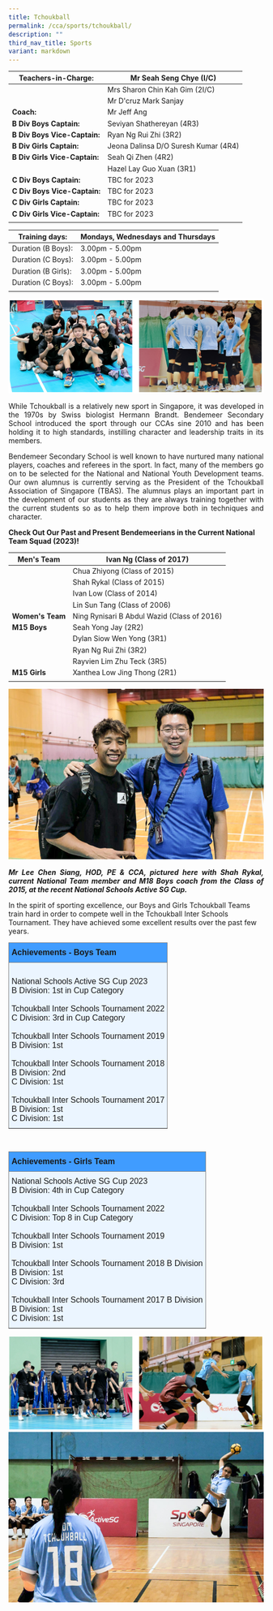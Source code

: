 ```yaml
---
title: Tchoukball
permalink: /cca/sports/tchoukball/
description: ""
third_nav_title: Sports
variant: markdown
---
```

|  **Teachers-in-Charge:** | Mr Seah Seng Chye (I/C) | 
| -------- | -------- |
| |Mrs Sharon Chin Kah Gim (2I/C)  |
|  |  Mr D'cruz Mark Sanjay |
|**Coach:** | Mr Jeff Ang|
|**B Div Boys Captain:** |Seviyan Shathereyan (4R3) |
| **B Div Boys Vice-Captain:**|Ryan Ng Rui Zhi (3R2)|
|**B Div Girls Captain:** |Jeona Dalinsa D/O Suresh Kumar (4R4)    |
| **B Div Girls Vice-Captain:** |Seah Qi Zhen (4R2) |
| | Hazel Lay Guo Xuan (3R1) |
|**C Div Boys Captain:** |TBC for 2023 |
| **C Div Boys Vice-Captain:**|TBC for 2023|
|**C Div Girls Captain:** |TBC for 2023   |
| **C Div Girls Vice-Captain:** |TBC for 2023 |
|  |  |

| Training days: | Mondays, Wednesdays and Thursdays|
| - | -| 
| Duration (B Boys): |  3.00pm - 5.00pm  |
| Duration (C Boys): |  3.00pm - 5.00pm  |
| Duration (B Girls): |  3.00pm - 5.00pm  |
| Duration (C Boys): |  3.00pm - 5.00pm  |
|  | |

![](/images/Cca/cca-tchouckball-41.jpg)



<p style="text-align:justify">
While Tchoukball is a relatively new sport in Singapore, it was developed in the 1970s by Swiss biologist Hermann Brandt. Bendemeer Secondary School introduced the sport through our CCAs sine 2010 and has been holding it to high standards, instilling character and leadership traits in its members. </p>

<p style="text-align:justify">
Bendemeer Secondary School is well known to have nurtured many national players, coaches and referees in the sport. In fact, many of the members go on to be selected for the National and National Youth Development teams. Our own alumnus is currently serving as the President of the Tchoukball Association of Singapore (TBAS). The alumnus plays an important part in the development of our students as they are always training together with the current students so as to help them improve both in techniques and character. </p>

**Check Out Our Past and Present Bendemeerians in the Current National Team Squad (2023)!**
<br>

|  **Men's Team** | Ivan Ng (Class of 2017)| 
| -------- | -------- |
| |Chua Zhiyong (Class of 2015)  |
|  |  Shah Rykal (Class of 2015) |
|  | Ivan Low (Class of 2014) |
|  | Lin Sun Tang (Class of 2006) |
|  **Women's Team** | Ning Rynisari B Abdul Wazid (Class of 2016)| 
|  **M15 Boys** | Seah Yong Jay (2R2)| 
| |Dylan Siow Wen Yong (3R1)  |
|  |  Ryan Ng Rui Zhi (3R2) |
|  | Rayvien Lim Zhu Teck (3R5) |
|  **M15 Girls** | Xanthea Low Jing Thong (2R1)| 
|  |  |

![](/images/Cca/cca-tchouckball-43.jpg)
<p style="text-align:justify; font-size:14px"><b><i>Mr Lee Chen Siang, HOD, PE &amp; CCA,  pictured here with Shah Rykal, current National Team member and M18 Boys coach from the Class of 2015, at the recent National Schools Active SG Cup.</i></b></p>

In the spirit of sporting excellence, our Boys and Girls Tchoukball Teams train hard in order to compete well in the Tchoukball Inter Schools Tournament. They have achieved some excellent results over the past few years. 

<style type="text/css">
.tg  {border-collapse:collapse;border-spacing:0;}
.tg td{border-color:black;border-style:solid;border-width:1px;font-family:Arial, sans-serif;font-size:14px;
  overflow:hidden;padding:10px 5px;word-break:normal;}
.tg th{border-color:black;border-style:solid;border-width:1px;font-family:Arial, sans-serif;font-size:14px;
  font-weight:normal;overflow:hidden;padding:10px 5px;word-break:normal;}
.tg .tg-3i1z{background-color:#ebf5ff;border-color:inherit;font-size:medium;text-align:left;vertical-align:top}
.tg .tg-ts73{background-color:#409cff;border-color:inherit;font-size:medium;text-align:left;vertical-align:top}
</style>
<table class="tg">
<thead>
  <tr>
    <th class="tg-ts73"><span style="font-weight:bold">Achievements - Boys Team</span></th>
  </tr>
</thead>
<tbody>
  <tr>
    <td class="tg-3i1z"><br>National Schools Active SG Cup 2023<br>B Division: 1st in Cup Category<br><br>Tchoukball Inter Schools Tournament 2022<br>C Division: 3rd in Cup Category<br><br>Tchoukball Inter Schools Tournament 2019<br>B Division: 1st<br><br>Tchoukball Inter Schools Tournament 2018 <br>B Division:  2nd <br>C Division: 1st<br><br>Tchoukball Inter Schools Tournament 2017 <br>B Division: 1st<br>C Division: 1st<br></td>
  </tr>
</tbody>
</table>

<br>

<style type="text/css">
.tg  {border-collapse:collapse;border-spacing:0;}
.tg td{border-color:black;border-style:solid;border-width:1px;font-family:Arial, sans-serif;font-size:14px;
  overflow:hidden;padding:10px 5px;word-break:normal;}
.tg th{border-color:black;border-style:solid;border-width:1px;font-family:Arial, sans-serif;font-size:14px;
  font-weight:normal;overflow:hidden;padding:10px 5px;word-break:normal;}
.tg .tg-3i1z{background-color:#ebf5ff;border-color:inherit;font-size:medium;text-align:left;vertical-align:top}
.tg .tg-ts73{background-color:#409cff;border-color:inherit;font-size:medium;text-align:left;vertical-align:top}
</style>
<table class="tg">
<thead>
  <tr>
    <th class="tg-ts73"><span style="font-weight:bold">Achievements - Girls Team</span></th>
  </tr>
</thead>
<tbody>
  <tr>
    <td class="tg-3i1z">National Schools Active SG Cup 2023<br>B Division: 4th in Cup Category <br><br>Tchoukball Inter Schools Tournament 2022 <br>C Division: Top 8 in Cup Category<br><br>Tchoukball Inter Schools Tournament 2019 <br>B Division: 1st <br><br>Tchoukball Inter Schools Tournament 2018 B Division <br>B Division: 1st<br>C Division:  3rd<br><br>Tchoukball Inter Schools Tournament 2017 B Division <br>B Division: 1st <br>C Division: 1st<br></td>
  </tr>
</tbody>
</table>

![](/images/Cca/cca-tchouckball-42.jpg)
<br>
![](/images/Cca/cca-tchouckball-44.jpg)
<br>